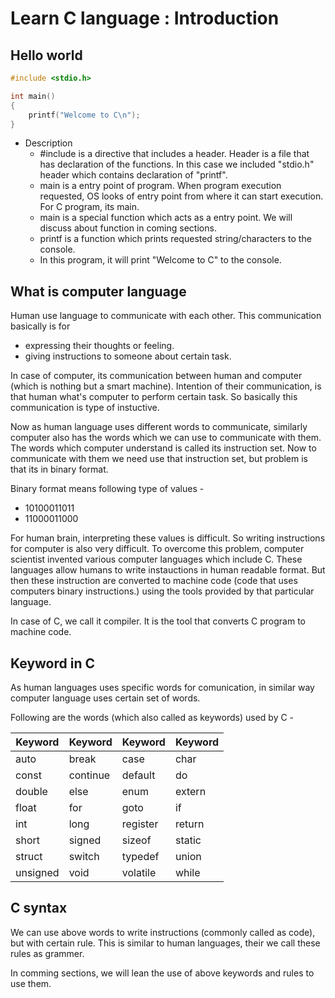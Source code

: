 # Learn C language : Introduction

## Hello world

``` c
#include <stdio.h>

int main()
{
    printf("Welcome to C\n");
}
```

- Description
    - #include is a directive that includes a header. Header is a file that has declaration 
        of the functions. In this case we included "stdio.h" header which contains 
        declaration of "printf".
    - main is a entry point of program. When program execution requested, OS looks of entry point
        from where it can start execution. For C program, its main.
    - main is a special function which acts as a entry point. We will discuss about function in coming sections.
    - printf is a function which prints requested string/characters to the console.
    - In this program, it will print "Welcome to C" to the console.


## What is computer language

Human use language to communicate with each other. This communication basically is for 
- expressing their thoughts or feeling. 
- giving instructions to someone about certain task.

In case of computer, its communication between human and computer (which is nothing but a smart machine).
Intention of their communication, is that human what's computer to perform certain task. So basically
this communication is type of instuctive.

Now as human language uses different words to communicate, similarly computer also has the words which
we can use to communicate with them. The words which computer understand is called its instruction set.
Now to communicate with them we need use that instruction set, but problem is that its in binary format.

Binary format means following type of values -
- 10100011011
- 11000011000

For human brain, interpreting these values is difficult. So writing instructions for computer is also 
very difficult. To overcome this problem, computer scientist invented various computer languages which 
include C. These languages allow humans to write instauctions in human readable format. But then these 
instruction are converted to machine code (code that uses computers binary instructions.) using the tools
provided by that particular language.

In case of C, we call it compiler. It is the tool that converts C program to machine code.

## Keyword in C

As human languages uses specific words for comunication, in similar way computer language uses 
certain set of words. 

Following are the words (which also called as keywords) used by C -

| Keyword|Keyword|Keyword|Keyword|
|---|---|---|---|
| auto|break|case|char|
| const|continue|default|do|
| double|else|enum|extern|
| float|for|goto|if|
| int|long|register|return|
| short|signed|sizeof	|static |
| struct|switch|typedef|union  |
| unsigned|void|volatile|while  |


## C syntax

We can use above words to write instructions (commonly called as code), but with certain rule.
This is similar to human languages, their we call these rules as grammer.

In comming sections, we will lean the use of above keywords and rules to use them.










